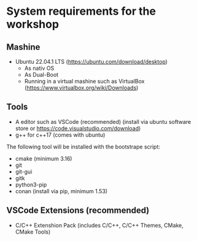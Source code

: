 # System requirements for the workshop

## Mashine
* Ubuntu 22.04.1 LTS (https://ubuntu.com/download/desktop)
    * As nativ OS
    * As Dual-Boot
    * Running in a virtual mashine such as VirtualBox (https://www.virtualbox.org/wiki/Downloads)
    

## Tools
* A editor such as VSCode (recommended) (install via ubuntu software store or https://code.visualstudio.com/download)
* g++ for c++17 (comes with ubuntu)

The following tool will be installed with the bootstrape script:
* cmake (minimum 3.16)
* git
* git-gui
* gitk
* python3-pip
* conan (install via pip, minimum 1.53)

## VSCode Extensions (recommended)
* C/C++ Extenshion Pack (includes C/C++, C/C++ Themes, CMake, CMake Tools)
